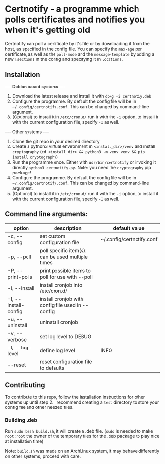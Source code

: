 # Certnotify - a programme which polls certificates and notifies you when it's getting old

Certnotify can poll a certificate by it's file or by downloading it from the host, as specified in the config file.
You can specify the `max-age` per certificate, as well as the `poll-mode` and the `message-template` by adding a new `[section]` in the config and specifying it in `locations`.

## Installation
--- Debian based systems ---
1. Download the latest release and install it with `dpkg -i certnotiy.deb`
2. Configure the programme. By default the config file will be in `~/.config/certnotify.conf`. This can be changed by command-line argument.
3. (Optional) to install it in `/etc/cron.d/` run it with the `-i` option, to install it with the current configuration file, specify `-I` as well.

--- Other systems ---
1. Clone the git repo in your desired directory
2. Create a python3 virtual environment in `<install_dir>/venv` and install `cryptography`
   (`cd <install_dir> && python3 -m venv venv && pip install cryptography`)
4. Run the programme once. Either with `usr/bin/certnotify` or invoking it directly `python3 certnotify.py`. Note: you need the `cryptography` pip package!
5. Configure the programme. By default the config file will be in `~/.config/certnotify.conf`. This can be changed by command-line argument.
6. (Optional) to install it in `/etc/cron.d/` run it with the `-i` option, to install it with the current configuration file, specify `-I` as well.

## Command line arguments:
| option               | description                                       | default value             |
|----------------------|---------------------------------------------------|---------------------------|
| -c, --config         | set custom configuration file                     | ~/.config/certnotify.conf |
| -p, --poll           | poll specific item(s). can be used multiple times |                           |
| -P, --print-polls    | print possible items to poll for use with --poll  |                           |
| -i, --install        | install cronjob into /etc/cron.d/                 |                           |
| -I, --install-config | install cronjob with config file used in --config |                           |
| -u, --uninstall      | uninstall cronjob                                 |                           |
| -v, --verbose        | set log level to DEBUG                            |                           |
| -l, --log-level      | define log level                                  | INFO                      |
| --reset              | reset configuration file to defaults              |                           |

## Contributing
To contribute to this repo, follow the installation instructions for other systems up until step 2.
I recommend creating a `test` directory to store your config file and other needed files.

### Building .deb
Run `sudo bash build.sh`, it will create a .deb file.
(`sudo` is needed to make `root:root` the owner of the temporary files for the .deb package to play nice at installation time)

Note: `build.sh` was made on an ArchLinux system, it may behave differently on other systems, proceed with care.
